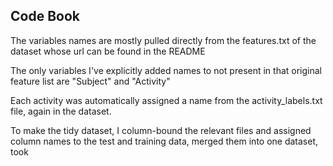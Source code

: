Code Book
--------
The variables names are mostly pulled directly from the features.txt of the dataset whose url can be found in the README

The only variables I've explicitly added names to not present in that original feature list are "Subject" and "Activity"

Each activity was automatically assigned a name from the activity_labels.txt file, again in the dataset.

To make the tidy dataset, I column-bound the relevant files and assigned column names to the test and training data, merged them into one dataset, took

